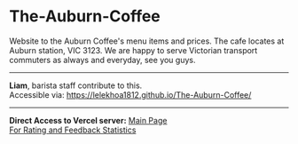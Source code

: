 # The-Auburn-Coffee
Website to the Auburn Coffee's menu items and prices.
The cafe locates at Auburn station, VIC 3123.
We are happy to serve Victorian transport commuters as always and everyday, see you guys.

---

**Liam**, barista staff contribute to this.  
Accessible via: https://lelekhoa1812.github.io/The-Auburn-Coffee/

---
**Direct Access to Vercel server:**
[Main Page](https://the-auburn-coffee.vercel.app/)  
[For Rating and Feedback Statistics](https://the-auburn-coffee.vercel.app/statistics.html)  